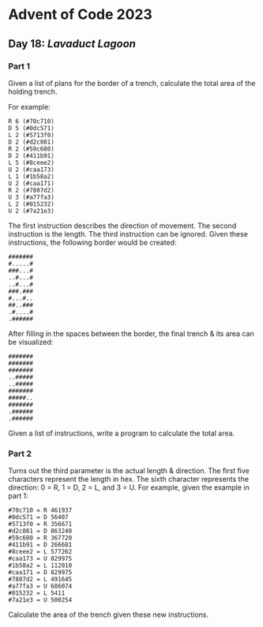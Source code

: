 # Advent of Code 2023
## Day 18: *Lavaduct Lagoon*

### Part 1

Given a list of plans for the border of a trench, calculate the total area of the holding trench.

For example:
```
R 6 (#70c710)
D 5 (#0dc571)
L 2 (#5713f0)
D 2 (#d2c081)
R 2 (#59c680)
D 2 (#411b91)
L 5 (#8ceee2)
U 2 (#caa173)
L 1 (#1b58a2)
U 2 (#caa171)
R 2 (#7807d2)
U 3 (#a77fa3)
L 2 (#015232)
U 2 (#7a21e3)
```

The first instruction describes the direction of movement. The second instruction is the length. The third instruction can be ignored. Given these instructions, the following border would be created:
```
#######
#.....#
###...#
..#...#
..#...#
###.###
#...#..
##..###
.#....#
.######
```

After filling in the spaces between the border, the final trench & its area can be visualized:
```
#######
#######
#######
..#####
..#####
#######
#####..
#######
.######
.######
```

Given a list of instructions, write a program to calculate the total area.

### Part 2

Turns out the third parameter is the actual length & direction. The first five characters represent the length in hex. The sixth character represents the direction: 0 = R, 1 = D, 2 = L, and 3 = U. For example, given the example in part 1:
```
#70c710 = R 461937
#0dc571 = D 56407
#5713f0 = R 356671
#d2c081 = D 863240
#59c680 = R 367720
#411b91 = D 266681
#8ceee2 = L 577262
#caa173 = U 829975
#1b58a2 = L 112010
#caa171 = D 829975
#7807d2 = L 491645
#a77fa3 = U 686074
#015232 = L 5411
#7a21e3 = U 500254
```

Calculate the area of the trench given these new instructions.